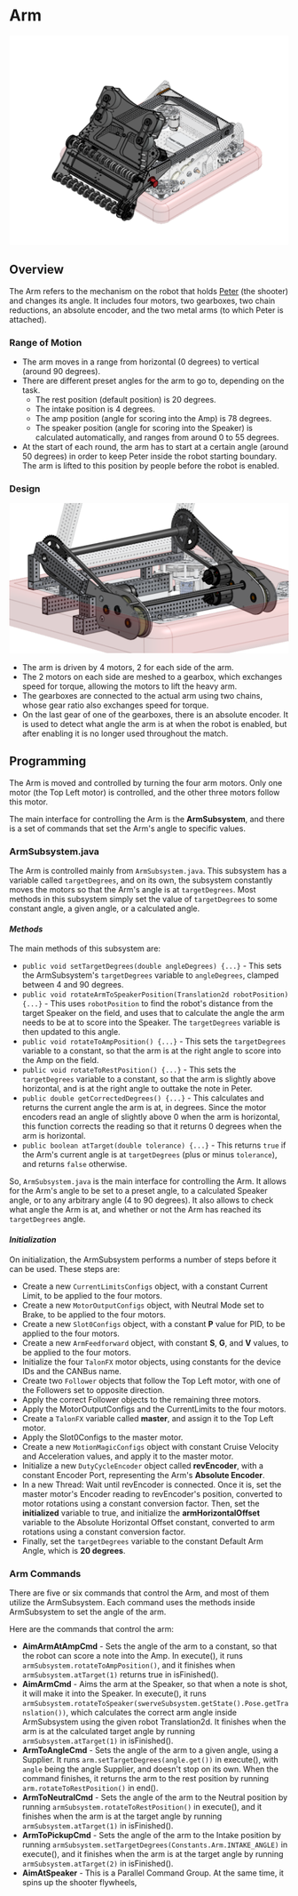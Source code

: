 # Arm

![The entire Arm and Peter mechanism on the robot](arm-images/FRCPeterArm.png)

## **Overview**

The Arm refers to the mechanism on the robot that holds [Peter](peter.md) (the shooter) and changes its angle. It includes four motors, two gearboxes, two chain reductions, an absolute encoder, and the two metal arms (to which Peter is attached).

### Range of Motion

- The arm moves in a range from horizontal (0 degrees) to vertical (around 90 degrees).
- There are different preset angles for the arm to go to, depending on the task.
  - The rest position (default position) is 20 degrees.
  - The intake position is 4 degrees.
  - The amp position (angle for scoring into the Amp) is 78 degrees.
  - The speaker position (angle for scoring into the Speaker) is calculated automatically, and ranges from around 0 to 55 degrees.
- At the start of each round, the arm has to start at a certain angle (around 50 degrees) in order to keep Peter inside the robot starting boundary. The arm is lifted to this position by people before the robot is enabled.

### Design

![The different parts of the Arm mechanism that are responsible for moving the arm to different angles](arm-images/FRCArmMechanisms.png)

- The arm is driven by 4 motors, 2 for each side of the arm.
- The 2 motors on each side are meshed to a gearbox, which exchanges speed for torque, allowing the motors to lift the heavy arm.
- The gearboxes are connected to the actual arm using two chains, whose gear ratio also exchanges speed for torque.
- On the last gear of one of the gearboxes, there is an absolute encoder. It is used to detect what angle the arm is at when the robot is enabled, but after enabling it is no longer used throughout the match.

## **Programming**

The Arm is moved and controlled by turning the four arm motors. Only one motor (the Top Left motor) is controlled, and the other three motors follow this motor.

The main interface for controlling the Arm is the **ArmSubsystem**, and there is a set of commands that set the Arm's angle to specific values.

### ArmSubsystem.java

The Arm is controlled mainly from `ArmSubsystem.java`. This subsystem has a variable called `targetDegrees`, and on its own, the subsystem constantly moves the motors so that the Arm's angle is at `targetDegrees`. Most methods in this subsystem simply set the value of `targetDegrees` to some constant angle, a given angle, or a calculated angle.

#### *Methods*

The main methods of this subsystem are:

- `public void setTargetDegrees(double angleDegrees) {...}` - This sets the ArmSubsystem's `targetDegrees` variable to `angleDegrees`, clamped between 4 and 90 degrees.
- `public void rotateArmToSpeakerPosition(Translation2d robotPosition) {...}` - This uses `robotPosition` to find the robot's distance from the target Speaker on the field, and uses that to calculate the angle the arm needs to be at to score into the Speaker. The `targetDegrees` variable is then updated to this angle.
- `public void rotateToAmpPosition() {...}` - This sets the `targetDegrees` variable to a constant, so that the arm is at the right angle to score into the Amp on the field.
- `public void rotateToRestPosition() {...}` - This sets the `targetDegrees` variable to a constant, so that the arm is slightly above horizontal, and is at the right angle to outtake the note in Peter.
- `public double getCorrectedDegrees() {...}` - This calculates and returns the current angle the arm is at, in degrees. Since the motor encoders read an angle of slightly above 0 when the arm is horizontal, this function corrects the reading so that it returns 0 degrees when the arm is horizontal.
- `public boolean atTarget(double tolerance) {...}` - This returns `true` if the Arm's current angle is at `targetDegrees` (plus or minus `tolerance`), and returns `false` otherwise.

So, `ArmSubsystem.java` is the main interface for controlling the Arm. It allows for the Arm's angle to be set to a preset angle, to a calculated Speaker angle, or to any arbitrary angle (4 to 90 degrees). It also allows to check what angle the Arm is at, and whether or not the Arm has reached its `targetDegrees` angle.

#### *Initialization*

On initialization, the ArmSubsystem performs a number of steps before it can be used. These steps are:

- Create a new `CurrentLimitsConfigs` object, with a constant Current Limit, to be applied to the four motors.
- Create a new `MotorOutputConfigs` object, with Neutral Mode set to Brake, to be applied to the four motors.
- Create a new `Slot0Configs` object, with a constant **P** value for PID, to be applied to the four motors.
- Create a new `ArmFeedforward` object, with constant **S**, **G**, and **V** values, to be applied to the four motors.
- Initialize the four `TalonFX` motor objects, using constants for the device IDs and the CANBus name.
- Create two `Follower` objects that follow the Top Left motor, with one of the Followers set to opposite direction.
- Apply the correct Follower objects to the remaining three motors.
- Apply the MotorOutputConfigs and the CurrentLimits to the four motors.
- Create a `TalonFX` variable called **master**, and assign it to the Top Left motor.
- Apply the Slot0Configs to the master motor.
- Create a new `MotionMagicConfigs` object with constant Cruise Velocity and Acceleration values, and apply it to the master motor.
- Initialize a new `DutyCycleEncoder` object called **revEncoder**, with a constant Encoder Port, representing the Arm's **Absolute Encoder**.
- In a new Thread: Wait until revEncoder is connected. Once it is, set the master motor's Encoder reading to revEncoder's position, converted to motor rotations using a constant conversion factor. Then, set the **initialized** variable to true, and initialize the **armHorizontalOffset** variable to the Absolute Horizontal Offset constant, converted to arm rotations using a constant conversion factor.
- Finally, set the `targetDegrees` variable to the constant Default Arm Angle, which is **20 degrees**.

### Arm Commands

There are five or six commands that control the Arm, and most of them utilize the ArmSubsystem. Each command uses the methods inside ArmSubsystem to set the angle of the arm.

Here are the commands that control the arm:

- **AimArmAtAmpCmd** - Sets the angle of the arm to a constant, so that the robot can score a note into the Amp. In execute(), it runs `armSubsystem.rotateToAmpPosition()`, and it finishes when `armSubsystem.atTarget(1)` returns true in isFinished().
- **AimArmCmd** - Aims the arm at the Speaker, so that when a note is shot, it will make it into the Speaker. In execute(), it runs `armSubsystem.rotateToSpeaker(swerveSubsystem.getState().Pose.getTranslation())`, which calculates the correct arm angle inside ArmSubsystem using the given robot Translation2d. It finishes when the arm is at the calculated target angle by running `armSubsystem.atTarget(1)` in isFinished().
- **ArmToAngleCmd** - Sets the angle of the arm to a given angle, using a Supplier. It runs `arm.setTargetDegrees(angle.get())` in execute(), with `angle` being the angle Supplier, and doesn't stop on its own. When the command finishes, it returns the arm to the rest position by running `arm.rotateToRestPosition()` in end().
- **ArmToNeutralCmd** - Sets the angle of the arm to the Neutral position by running `armSubsystem.rotateToRestPosition()` in execute(), and it finishes when the arm is at the target angle by running `armSubsystem.atTarget(1)` in isFinished().
- **ArmToPickupCmd** - Sets the angle of the arm to the Intake position by running `armSubsystem.setTargetDegrees(Constants.Arm.INTAKE_ANGLE)` in execute(), and it finishes when the arm is at the target angle by running `armSubsystem.atTarget(2)` in isFinished().
- **AimAtSpeaker** - This is a Parallel Command Group. At the same time, it spins up the shooter flywheels, 
